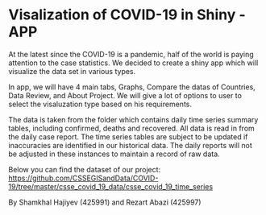 # Visalization of COVID-19 in Shiny - APP

At the latest since the COVID-19 is a pandemic, half of the world is paying attention to the case statistics.  We decided to create a shiny app which will visualize the data set in various types. 

In app, we will have 4 main tabs, Graphs, Compare the datas of Countries, Data Review, and About Project. We will give a lot of options to user to select the visaluzation type based on his requirements. 

The data is taken from the folder which contains daily time series summary tables, including confirmed, deaths and recovered. All data is read in from the daily case report. The time series tables are subject to be updated if inaccuracies are identified in our historical data. The daily reports will not be adjusted in these instances to maintain a record of raw data.

Below you can find the dataset of our project:
https://github.com/CSSEGISandData/COVID-19/tree/master/csse_covid_19_data/csse_covid_19_time_series



By Shamkhal Hajiyev (425991) and Rezart Abazi (425997)
